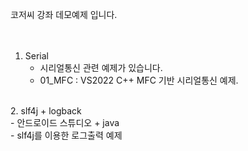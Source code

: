 코저씨 강좌 데모예제 입니다.</br>  
</br>
1. Serial</br>   
   - 시리얼통신 관련 예제가 있습니다.</br>  
   - 01_MFC : VS2022 C++ MFC 기반 시리얼통신 예제.</br>
</br>
2. slf4j + logback </br>
 - 안드로이드 스튜디오 + java </br> 
 - slf4j를 이용한 로그출력 예제 </br> 
